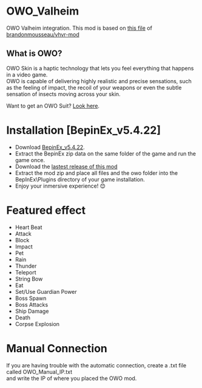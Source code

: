 # OWO_Valheim
OWO Valheim integration. This mod is based on [this file](https://github.com/brandonmousseau/vhvr-mod/blob/master/ValheimVRMod/Patches/BHapticsPatches.cs) of [brandonmousseau/vhvr-mod](https://github.com/brandonmousseau/vhvr-mod)

## What is OWO?
OWO Skin is a haptic technology that lets you feel everything that happens in a video game.  
OWO is capable of delivering highly realistic and precise sensations, such as the feeling of impact, the recoil of your weapons or even the subtle sensation of insects moving across your skin.

Want to get an OWO Suit? [Look here](https://owogame.com/shop/).

# Installation [BepinEx_v5.4.22]
- Download [BepinEx_v5.4.22](https://github.com/BepInEx/BepInEx/releases/tag/v5.4.22).
- Extract the BepinEx zip data on the same folder of the game and run the game once.
- Download the [lastest release of this mod](https://github.com/OWODevelopers/OWO_Valheim/releases/latest)
- Extract the mod zip and place all files and the owo folder into the BepInEx\Plugins directory of your game installation.
- Enjoy your inmersive experience! 😊

# Featured effect
- Heart Beat
- Attack
- Block
- Impact
- Pet
- Rain
- Thunder
- Teleport
- String Bow
- Eat
- Set/Use Guardian Power
- Boss Spawn
- Boss Attacks
- Ship Damage
- Death
- Corpse Explosion

# Manual Connection
If you are having trouble with the automatic connection, create a .txt file called OWO_Manual_IP.txt  
and write the IP of where you placed the OWO mod.
